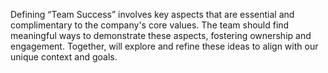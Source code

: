<!--bl
(filemeta
    (title "Summary"))
/bl-->
Defining “Team Success” involves key aspects that are essential and complimentary to the company's core values. The team should find meaningful ways to demonstrate these aspects, fostering ownership and engagement. Together, will explore and refine these ideas to align with our unique context and goals.